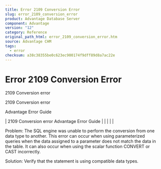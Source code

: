 ```yaml
---
title: Error 2109 Conversion Error
slug: error_2109_conversion_error
product: Advantage Database Server
component: Advantage
version: "12"
category: Reference
original_path_html: error_2109_conversion_error.htm
source: Advantage CHM
tags:
  - error
checksum: a38c38355be0c623ec900174f9dff89d8a7ac22e
---
```


# Error 2109 Conversion Error

2109 Conversion error

2109 Conversion error

Advantage Error Guide

| 2109 Conversion error  Advantage Error Guide |  |  |  |  |

Problem: The SQL engine was unable to perform the conversion from one data type to another. This error can occur when using parameterized queries when the data assigned to a parameter does not match the data in the table. It can also occur when using the scalar function CONVERT or CAST incorrectly.

Solution: Verify that the statement is using compatible data types.
